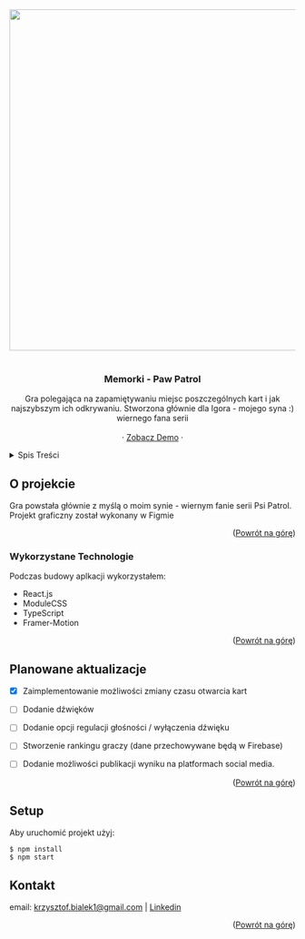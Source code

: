 <div id="top"></div>

<div align="center">
<img width="600px" src="https://user-images.githubusercontent.com/57173170/216522698-bef58157-c45f-4676-86a9-e4096bff5e1a.png" />
</div>

<!-- PROJECT LOGO -->
<br />
<div align="center">
  
  <h3 align="center">Memorki - Paw Patrol</h3>

  <p align="center">
    Gra polegająca na zapamiętywaniu miejsc poszczególnych kart i jak najszybszym ich odkrywaniu. Stworzona głównie dla Igora - mojego syna :) wiernego fana serii 
    <br />
    <br />
    ·
    <a href="https://bialek-k.github.io/memorki/">Zobacz Demo</a>
    ·
  </p>
</div>

<!-- TABLE OF CONTENTS -->
<details>
  <summary>Spis Treści</summary>
  <ol>
    <li>
      <a href="#o-projekcie">O projekcie</a>
    </li>
    <li>
      <a href="#wykorzystane-technologie">Wykorzystane Technologie</a></li>
    </li>
    <li><a href="#planowane-aktualizacje">Planowane aktualizacje</a></li>
    <li><a href="#setup">Setup</a></li>
    <li><a href="#contact">Contact</a></li>
  </ol>
</details>

<!-- ABOUT THE PROJECT -->

## O projekcie

Gra powstała głównie z myślą o moim synie - wiernym fanie serii Psi Patrol. Projekt graficzny został wykonany w Figmie

<p align="right">(<a href="#top">Powrót na górę</a>)</p>

### Wykorzystane Technologie

Podczas budowy aplkacji wykorzystałem:

- React.js
- ModuleCSS
- TypeScript
- Framer-Motion


<p align="right">(<a href="#top">Powrót na górę</a>)</p>

<!-- ROADMAP -->

## Planowane aktualizacje

- [x] Zaimplementowanie możliwości zmiany czasu otwarcia kart
- [ ] Dodanie dźwięków
- [ ] Dodanie opcji regulacji głośności / wyłączenia dźwięku
- [ ] Stworzenie rankingu graczy (dane przechowywane będą w Firebase)
- [ ] Dodanie możliwości publikacji wyniku na platformach social media.


<p align="right">(<a href="#top">Powrót na górę</a>)</p>

<!-- SETUP -->

## Setup

Aby uruchomić projekt użyj:

```
$ npm install
$ npm start

```

<!-- CONTACT -->

## Kontakt

email: krzysztof.bialek1@gmail.com | <a href="https://www.linkedin.com/in/bialek-krzysztof">Linkedin</a>

<p align="right">(<a href="#top">Powrót na górę</a>)</p>
